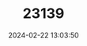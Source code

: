 ---
title: "23139"
category: "Xerarionta redimita"
draft: false
date: 2024-02-22 13:03:50
languages:
  English: ["Wreathed Cactus Snail"]
---